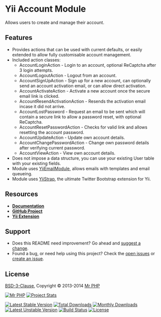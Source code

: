 # Yii Account Module

Allows users to create and manage their account.


## Features

- Provides actions that can be used with current defaults, or easily extended to allow fully customisable account management.
- Included action classes: 
    - AccountLoginAction - Login to an account, optional ReCaptcha after 3 login attempts.
    - AccountLogoutAction - Logout from an account.
    - AccountSignUpAction - Sign up for a new account, can optionally send an account activation email, or can allow direct activation.
    - AccountActivateAction - Activate a new account once the secure email link is clicked.
    - AccountResendActivationAction - Resends the activation email incase it did not arrive.
    - AccountLostPassword - Request an email to be sent which will contain a secure link to allow a password reset, with optional ReCaptcha.
    - AccountResetPasswordAction - Checks for valid link and allows resetting the account password.
    - AccountUpdateAction - Update own account details.
    - AccountChangePasswordAction - Change own password details after verifying current password.
    - AccountViewAction - View own account details.
- Does not impose a data structure, you can use your existing User table with your existing fields.
- Module uses [YiiEmailModule](http://cornernote.github.io/yii-email-module/), allows emails with templates and email queueing.
- Module uses [YiiStrap](http://getyiistrap.com/), the ultimate Twitter Bootstrap extension for Yii.


## Resources

- **[Documentation](http://cornernote.github.io/yii-account-module)**
- **[GitHub Project](https://github.com/cornernote/yii-account-module)**
- **[Yii Extension](http://www.yiiframework.com/extension/yii-account-module)**


## Support

- Does this README need improvement?  Go ahead and [suggest a change](https://github.com/cornernote/yii-account-module/edit/master/README.md).
- Found a bug, or need help using this project?  Check the [open issues](https://github.com/cornernote/yii-account-module/issues) or [create an issue](https://github.com/cornernote/yii-account-module/issues/new).


## License

[BSD-3-Clause](https://raw.github.com/cornernote/yii-account-module/master/LICENSE), Copyright © 2013-2014 [Mr PHP](mailto:info@mrphp.com.au)


[![Mr PHP](https://raw.github.com/cornernote/mrphp-assets/master/img/code-banner.png)](http://mrphp.com.au) [![Project Stats](https://www.ohloh.net/p/yii-account-module/widgets/project_thin_badge.gif)](https://www.ohloh.net/p/yii-account-module)

[![Latest Stable Version](https://poser.pugx.org/cornernote/yii-account-module/v/stable.png)](https://github.com/cornernote/yii-account-module/releases/latest) [![Total Downloads](https://poser.pugx.org/cornernote/yii-account-module/downloads.png)](https://packagist.org/packages/cornernote/yii-account-module) [![Monthly Downloads](https://poser.pugx.org/cornernote/yii-account-module/d/monthly.png)](https://packagist.org/packages/cornernote/yii-account-module) [![Latest Unstable Version](https://poser.pugx.org/cornernote/yii-account-module/v/unstable.png)](https://github.com/cornernote/yii-account-module) [![Build Status](https://travis-ci.org/cornernote/yii-account-module.png?branch=master)](https://travis-ci.org/cornernote/yii-account-module) [![License](https://poser.pugx.org/cornernote/yii-account-module/license.png)](https://raw.github.com/cornernote/yii-account-module/master/LICENSE)
